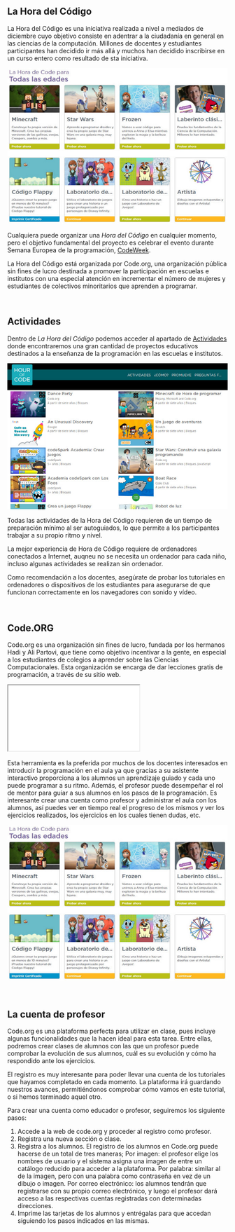 ## La Hora del Código

La Hora del Código es una iniciativa realizada a nivel a mediados de diciembre cuyo objetivo consiste en adentrar a la ciudadanía en general en las ciencias de la computación. Millones de docentes y estudiantes participantes han decidido ir más allá y muchos han decidido inscribirse en un curso entero como resultado de sta iniciativa.

![](img/codeorg.jpg "La Hora del Código")

Cualquiera puede organizar una *Hora del Código* en cualquier momento, pero el objetivo fundamental del proyecto es celebrar el evento durante Semana Europea de la programación, <a target="_blank" href="https://codeweek.eu/">CodeWeek</a>.

La Hora del Código está organizada por Code.org, una organización pública sin fines de lucro destinada a promover la participación en escuelas e institutos con una especial atención en incrementar el número de mujeres y estudiantes de colectivos minoritarios que aprenden a programar.



<br />



## Actividades

Dentro de *La Hora del Código* podemos acceder al apartado de <a target="_blank" href="https://hourofcode.com/es/learn">Actividades</a> donde encontraremos una gran cantidad de proyectos educativos destinados a la enseñanza de la programación en las escuelas e institutos.

![](img/actividades.jpg "Actividades en La Hora del Código")

Todas las actividades de la Hora del Código requieren de un tiempo de preparación mínimo al ser autoguiados, lo que permite a los participantes trabajar a su propio ritmo y nivel.

La mejor experiencia de Hora de Código requiere de ordenadores conectados a Internet, auqneu no se necesita un ordenador para cada niño, incluso algunas actividades se realizan sin ordenador.

Como recomendación a los docentes, asegúrate de probar los tutoriales en ordenadores o dispositivos de los estudiantes para asegurarse de que funcionan correctamente en los navegadores con sonido y vídeo.



<br />



## Code.ORG

Code.org es una organización sin fines de lucro, fundada por los hermanos Hadi y Ali Partovi, que tiene como objetivo incentivar a la gente, en especial a los estudiantes de colegios a aprender sobre las Ciencias Computacionales. Esta organización se encarga de dar lecciones gratis de programación, a través de su sitio web.

<div class="iframe">
  <iframe src="//www.youtube.com/embed/nKIu9yen5nc" allowfullscreen></iframe>
</div>

Esta herramienta es la preferida por muchos de los docentes interesados en introducir la programación en el aula ya que gracias a su asistente interactivo proporciona a los alumnos un aprendizaje guiado y cada uno puede programar a su ritmo. Además, el profesor puede desempeñar el rol de mentor para guiar a sus alumnos en los pasos de la programación. Es interesante crear una cuenta como profesor y administrar el aula con los alumnos, así puedes ver en tiempo real el progreso de los mismos y ver los ejercicios realizados, los ejercicios en los cuales tienen dudas, etc.

![](img/codeorg.jpg "Code.org")



<br />



## La cuenta de profesor

Code.org es una plataforma perfecta para utilizar en clase, pues incluye algunas funcionalidades que la hacen ideal para esta tarea. Entre ellas, podremos crear clases de alumnos con las que un profesor puede comprobar la evolución de sus alumnos, cuál es su evolución y cómo ha respondido ante los ejercicios.

El registro es muy interesante para poder llevar una cuenta de los tutoriales que hayamos completado en cada momento. La plataforma irá guardando nuestros avances, permitiéndonos comprobar cómo vamos en este tutorial, o si hemos terminado aquel otro.

Para crear una cuenta como educador o profesor, seguiremos los siguiente pasos:

1. Accede a la web de code.org y proceder al registro como profesor.
2. Registra una nueva sección o clase.
3. Registra a los alumnos. El registro de los alumnos en Code.org puede hacerse de un total de tres maneras; Por imagen: el profesor elige los nombres de usuario y el sistema asigna una imagen de entre un catálogo reducido para acceder a la plataforma. Por palabra: similar al de la imagen, pero con una palabra como contraseña en vez de un dibujo o imagen. Por correo electrónico: los alumnos tendrán que registrarse con su propio correo electrónico, y luego el profesor dará acceso a las respectivas cuentas registradas con determinadas direcciones.
4. Imprime las tarjetas de los alumnos y entrégalas para que accedan siguiendo los pasos indicados en las mismas.
